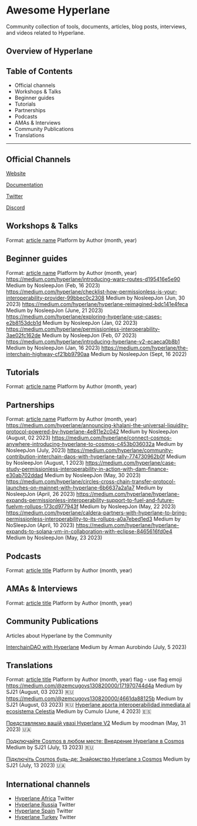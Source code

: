 # Awesome Hyperlane
Community collection of tools, documents, articles, blog posts, interviews, and videos related to Hyperlane.
## Overview of Hyperlane 

## Table of Contents 
- Official channels 
- Workshops & Talks
- Beginner guides
- Tutorials
- Partnerships
- Podcasts 
- AMAs & Interviews
- Community Publications
- Translations
--------------

## Official Channels
[Website](https://www.hyperlane.xyz/)

[Documentation](https://docs.hyperlane.xyz/)

[Twitter](https://twitter.com/Hyperlane_xyz)

[Discord](https://discord.com/invite/hyperlane)

## Workshops & Talks
Format: 
[article name](URL) Platform by Author (month, year)
## Beginner guides
Format: 
[article name](URL) Platform by Author (month, year)
https://medium.com/hyperlane/introducing-warp-routes-d195416e5e90 Medium by NosleepJon (Feb, 16 2023) 
https://medium.com/hyperlane/checklist-how-permissionless-is-your-interoperability-provider-99bbec0c2308 Medium by NosleepJon (Jun, 30 2023) 
https://medium.com/hyperlane/hyperlane-reimagined-bdc141e4feca Medium by NosleepJon (June, 21 2023)
https://medium.com/hyperlane/exploring-hyperlane-use-cases-e2b8153dcb1d Medium by NosleepJon (Jan, 02 2023) 
https://medium.com/hyperlane/permissionless-interoperability-3ae02fc162de Medium by NosleepJon (Feb, 07 2023)
https://medium.com/hyperlane/introducing-hyperlane-v2-ecaeca0b8b1 Medium by NosleepJon (Jan, 16 2023) 
https://medium.com/hyperlane/the-interchain-highway-cf21bb9790aa Medium by NosleepJon (Sept, 16 2022) 
## Tutorials
Format: 
[article name](URL) Platform by Author (month, year)
## Partnerships
Format: 
[article name](URL) Platform by Author (month, year)
https://medium.com/hyperlane/announcing-khalani-the-universal-liquidity-protocol-powered-by-hyperlane-4e811e2c042 Medium by NosleepJon (August, 02 2023) 
https://medium.com/hyperlane/connect-cosmos-anywhere-introducing-hyperlane-to-cosmos-c453b036032a Medium by NosleepJon (July, 2023) 
https://medium.com/hyperlane/community-contribution-interchain-daos-with-hyperlane-tally-774730962b0f Medium by NosleepJon (August, 1 2023) 
https://medium.com/hyperlane/case-study-permissionless-interoperability-in-action-with-dam-finance-e30ab702ddad Medium by NosleepJon (May, 30 2023) 
https://medium.com/hyperlane/circles-cross-chain-transfer-protocol-launches-on-mainnet-with-hyperlane-6b6637a2a1a7 Medium by NosleepJon (April, 26 2023) 
https://medium.com/hyperlane/hyperlane-expands-permissionless-interoperability-support-to-fuel-and-future-fuelvm-rollups-173cd977943f Medium by NosleepJon (May, 22 2023)
https://medium.com/hyperlane/caldera-partners-with-hyperlane-to-bring-permissionless-interoperability-to-its-rollups-a0a7ebed1ed3 Medium by NoSleepJon (April, 10 2023)
https://medium.com/hyperlane/hyperlane-expands-to-solana-vm-in-collaboration-with-eclipse-8465616fd0e4 Medium by NosleepJon (May, 23 2023) 

## Podcasts 
Format: 
[article title](URL) Platform by Author (month, year)
## AMAs & Interviews
Format: 
[article title](URL) Platform by Author (month, year)

## Community Publications
Articles about Hyperlane by the Community

[InterchainDAO with Hyperlane](https://medium.com/@armanityours/interchain-dao-with-hyperlane-adf3a2db5f6) Medium by Arman Aurobindo (July, 5 2023)

## Translations
Format: [article title](URL) Platform by Author (month, year) flag - use flag emoji 
https://medium.com/@zemcugovs130820000/171970744d4a Medium by SJ21 (August, 03 2023) 🇷🇺
https://medium.com/@zemcugovs130820000/4661da88125b Medium by SJ21 (August, 03 2023) 🇷🇺
[Hyperlane aporta interoperabilidad inmediata al ecosistema Celestia](https://medium.com/hyperlane-esp/hyperlane-aporta-interoperabilidad-inmediata-al-ecosistema-celestia-5a890d9116e8) Medium by Cumulo (June, 4 2023) 🇪🇸 

[Представляємо вашій увазі Hyperlane V2](https://link.medium.com/SvtQjSwZUBb) Medium by moodman (May, 31 2023) 🇺🇦

[Подключайте Cosmos в любом месте: Внедрение Hyperlane в Cosmos](https://medium.com/@zemcugovs130820000/8749ce03b067) Medium by SJ21 (July, 13 2023) 🇷🇺

[Підключіть Cosmos будь-де: Знайомство Hyperlane з Cosmos](https://medium.com/@zemcugovs130820000/a7f33cbf4f31) Medium by SJ21 (July, 13 2023) 🇺🇦

## International channels 
- [Hyperlane Africa](https://twitter.com/hyperlaneafrica) Twitter 
- [Hyperlane Russia](https://twitter.com/Hyperlane_Ru) Twitter
- [Hyperlane Spain](https://twitter.com/HyperlaneEsp) Twitter
- [Hyperlane Turkey](https://twitter.com/HyperlaneTurkey) Twitter
